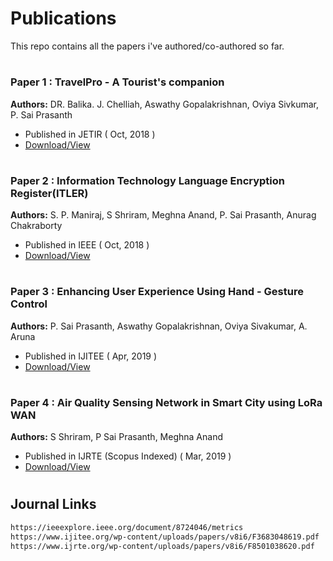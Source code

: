# Publications
This repo contains all the papers i've authored/co-authored so far.


#
### Paper 1 : TravelPro - A Tourist's companion 
**Authors:** DR. Balika. J. Chelliah, Aswathy Gopalakrishnan, Oviya Sivkumar, P. Sai Prasanth

* Published in JETIR  ( Oct, 2018 ) 
* [Download/View](https://github.com/saiprasanth1303/Publications/raw/master/Travelpro%20-%20A%20Tourist's%20Companion.pdf) 

#
### Paper 2 : Information Technology Language Encryption Register(ITLER)  
**Authors:** S. P. Maniraj, S Shriram, Meghna Anand, P. Sai Prasanth, Anurag Chakraborty 

* Published in IEEE ( Oct, 2018 ) 
* [Download/View](https://github.com/saiprasanth1303/Publications/raw/master/Information%20Technology%20Language%20Encryption.pdf) 

#
### Paper 3 : Enhancing User Experience Using Hand - Gesture Control  
**Authors:** P. Sai Prasanth, Aswathy Gopalakrishnan, Oviya Sivakumar, A. Aruna 

* Published in IJITEE ( Apr, 2019 ) 
* [Download/View](https://github.com/saiprasanth1303/Publications/raw/master/Enhancing%20User%20Experience%20Using%20Hand%20-%20Gesture%20Control.pdf) 

#
### Paper 4 : Air Quality Sensing Network in Smart City using LoRa WAN  
**Authors:** S Shriram, P Sai Prasanth, Meghna Anand

* Published in IJRTE (Scopus Indexed) ( Mar, 2019 ) 
* [Download/View](https://github.com/saiprasanth1303/Publications/raw/master/Air%20Quality%20Sensing%20Network%20in%20Smart%20City.pdf) 

#



## Journal Links
```sh
https://ieeexplore.ieee.org/document/8724046/metrics
https://www.ijitee.org/wp-content/uploads/papers/v8i6/F3683048619.pdf
https://www.ijrte.org/wp-content/uploads/papers/v8i6/F8501038620.pdf
```

